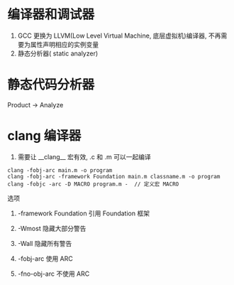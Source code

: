 # 编译器和调试器

1. GCC 更换为 LLVM(Low Level Virtual Machine, 底层虚拟机)编译器, 不再需要为属性声明相应的实例变量
2. 静态分析器( static analyzer)

# 静态代码分析器

Product -> Analyze


# clang 编译器

1. 需要让 \_\_clang\_\_ 宏有效, .c 和 .m 可以一起编译

```
clang -fobj-arc main.m -o program
clang -fobj-arc -framework Foundation main.m classname.m -o program
clang -fobjc -arc -D MACRO program.m -	// 定义宏 MACRO
```

选项

1. -framework Foundation 引用 Foundation 框架
2. -Wmost 隐藏大部分警告
3. -Wall 隐藏所有警告

6. -fobj-arc 使用 ARC
7. -fno-obj-arc 不使用 ARC
